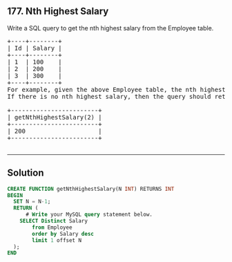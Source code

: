 ## 177. Nth Highest Salary

Write a SQL query to get the nth highest salary from the Employee table.

<pre>
+----+--------+
| Id | Salary |
+----+--------+
| 1  | 100    |
| 2  | 200    |
| 3  | 300    |
+----+--------+
For example, given the above Employee table, the nth highest salary where n = 2 is 200. 
If there is no nth highest salary, then the query should return null.

+------------------------+
| getNthHighestSalary(2) |
+------------------------+
| 200                    |
+------------------------+

</pre>

-----------------------------------------

## Solution

```sql
CREATE FUNCTION getNthHighestSalary(N INT) RETURNS INT
BEGIN
  SET N = N-1;
  RETURN (
      # Write your MySQL query statement below.
    SELECT Distinct Salary
        from Employee
	    order by Salary desc 
	    limit 1 offset N     
  );
END

```

